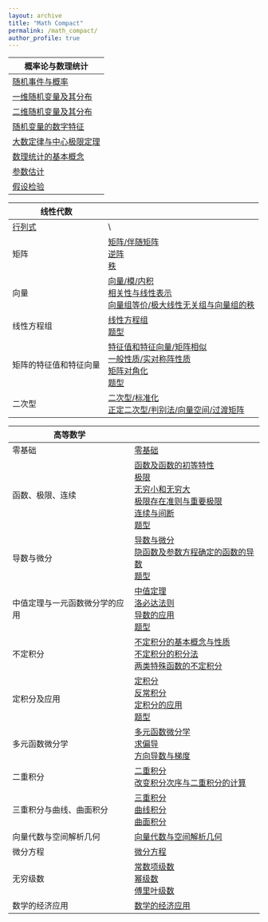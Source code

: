 ```yaml
---
layout: archive
title: "Math Compact"
permalink: /math_compact/
author_profile: true
---
```


| 概率论与数理统计                                             |
| ------------------------------------------------------------ |
| [随机事件与概率](http://zengbaocheng-996.github.io/files/math/3_probability_and_statistics/1.pdf) |
| [一维随机变量及其分布](http://zengbaocheng-996.github.io/files/math/3_probability_and_statistics/2.pdf) |
| [二维随机变量及其分布](http://zengbaocheng-996.github.io/files/math/3_probability_and_statistics/3.pdf) |
| [随机变量的数字特征](http://zengbaocheng-996.github.io/files/math/3_probability_and_statistics/4.pdf) |
| [大数定律与中心极限定理](http://zengbaocheng-996.github.io/files/math/3_probability_and_statistics/5.pdf) |
| [数理统计的基本概念](http://zengbaocheng-996.github.io/files/math/3_probability_and_statistics/6.pdf) |
| [参数估计](http://zengbaocheng-996.github.io/files/math/3_probability_and_statistics/7.pdf) |
| [假设检验](http://zengbaocheng-996.github.io/files/math/3_probability_and_statistics/8.pdf) |

| 线性代数                                                     |                                                              |
| ------------------------------------------------------------ | ------------------------------------------------------------ |
| [行列式](http://zengbaocheng-996.github.io/files/math/2_linear_algebra/1.pdf) | \                                                            |
| 矩阵                                                         | [矩阵/伴随矩阵](http://zengbaocheng-996.github.io/files/math/2_linear_algebra/2-1.pdf)<br />[逆阵](http://zengbaocheng-996.github.io/files/math/2_linear_algebra/2-2.pdf)<br />[秩](http://zengbaocheng-996.github.io/files/math/2_linear_algebra/2-3.pdf) |
| 向量                                                         | [向量/模/内积](http://zengbaocheng-996.github.io/files/math/2_linear_algebra/3-1.pdf)<br />[相关性与线性表示](http://zengbaocheng-996.github.io/files/math/2_linear_algebra/3-2.pdf)<br />[向量组等价/极大线性无关组与向量组的秩](http://zengbaocheng-996.github.io/files/math/2_linear_algebra/3-3.pdf) |
| 线性方程组                                                   | [线性方程组](http://zengbaocheng-996.github.io/files/math/2_linear_algebra/4-1.pdf)<br />[题型](http://zengbaocheng-996.github.io/files/math/2_linear_algebra/4-2.pdf) |
| 矩阵的特征值和特征向量                                       | [特征值和特征向量/矩阵相似](http://zengbaocheng-996.github.io/files/math/2_linear_algebra/5-1.pdf)<br />[一般性质/实对称阵性质](http://zengbaocheng-996.github.io/files/math/2_linear_algebra/5-2.pdf)<br />[矩阵对角化](http://zengbaocheng-996.github.io/files/math/2_linear_algebra/5-3.pdf)<br />[题型](http://zengbaocheng-996.github.io/files/math/2_linear_algebra/5-4.pdf) |
| 二次型                                                       | [二次型/标准化](http://zengbaocheng-996.github.io/files/math/2_linear_algebra/6-1.pdf)<br />[正定二次型/判别法/向量空间/过渡矩阵](http://zengbaocheng-996.github.io/files/math/2_linear_algebra/6-2.pdf) |

| 高等数学                       |                                                              |
| ------------------------------ | ------------------------------------------------------------ |
| 零基础                         | [零基础](http://zengbaocheng-996.github.io/files/math/1_calculus/0.pdf) |
| 函数、极限、连续               | [函数及函数的初等特性](http://zengbaocheng-996.github.io/files/math/1_calculus/1.pdf)<br />[极限](http://zengbaocheng-996.github.io/files/math/1_calculus/2.pdf)<br />[无穷小和无穷大](http://zengbaocheng-996.github.io/files/math/1_calculus/3.pdf)<br />[极限存在准则与重要极限](http://zengbaocheng-996.github.io/files/math/1_calculus/4.pdf)<br />[连续与间断](http://zengbaocheng-996.github.io/files/math/1_calculus/5.pdf)<br />[题型](http://zengbaocheng-996.github.io/files/math/1_calculus/m1.pdf) |
| 导数与微分                     | [导数与微分](http://zengbaocheng-996.github.io/files/math/1_calculus/6.pdf)<br />[隐函数及参数方程确定的函数的导数](http://zengbaocheng-996.github.io/files/math/1_calculus/7.pdf)<br />[题型](http://zengbaocheng-996.github.io/files/math/1_calculus/m2.pdf) |
| 中值定理与一元函数微分学的应用 | [中值定理](http://zengbaocheng-996.github.io/files/math/1_calculus/8.pdf)<br />[洛必达法则](http://zengbaocheng-996.github.io/files/math/1_calculus/9.pdf)<br />[导数的应用](http://zengbaocheng-996.github.io/files/math/1_calculus/10.pdf)<br />[题型](http://zengbaocheng-996.github.io/files/math/1_calculus/m3.pdf) |
| 不定积分                       | [不定积分的基本概念与性质](http://zengbaocheng-996.github.io/files/math/1_calculus/11.pdf)<br />[不定积分的积分法](http://zengbaocheng-996.github.io/files/math/1_calculus/12.pdf)<br />[两类特殊函数的不定积分](http://zengbaocheng-996.github.io/files/math/1_calculus/13.pdf) |
| 定积分及应用                   | [定积分](http://zengbaocheng-996.github.io/files/math/1_calculus/14.pdf)<br />[反常积分](http://zengbaocheng-996.github.io/files/math/1_calculus/15.pdf)<br />[定积分的应用](http://zengbaocheng-996.github.io/files/math/1_calculus/16.pdf)<br />[题型](http://zengbaocheng-996.github.io/files/math/1_calculus/m4.pdf) |
| 多元函数微分学                 | [多元函数微分学](http://zengbaocheng-996.github.io/files/math/1_calculus/18.pdf)<br />[求偏导](http://zengbaocheng-996.github.io/files/math/1_calculus/m5.pdf)<br />[方向导数与梯度](http://zengbaocheng-996.github.io/files/math/1_calculus/m6.pdf) |
| 二重积分                       | [二重积分](http://zengbaocheng-996.github.io/files/math/1_calculus/19.pdf)<br />[改变积分次序与二重积分的计算](http://zengbaocheng-996.github.io/files/math/1_calculus/m7.pdf) |
| 三重积分与曲线、曲面积分       | [三重积分](http://zengbaocheng-996.github.io/files/math/1_calculus/20.pdf)<br />[曲线积分](http://zengbaocheng-996.github.io/files/math/1_calculus/21.pdf)<br />[曲面积分](http://zengbaocheng-996.github.io/files/math/1_calculus/22.pdf) |
| 向量代数与空间解析几何         | [向量代数与空间解析几何](http://zengbaocheng-996.github.io/files/math/1_calculus/23.pdf) |
| 微分方程                       | [微分方程](http://zengbaocheng-996.github.io/files/math/1_calculus/17.pdf) |
| 无穷级数                       | [常数项级数](http://zengbaocheng-996.github.io/files/math/1_calculus/22_1.pdf)<br />[幂级数](http://zengbaocheng-996.github.io/files/math/1_calculus/22_2.pdf)<br />[傅里叶级数](http://zengbaocheng-996.github.io/files/math/1_calculus/22_3.pdf) |
| 数学的经济应用                 | [数学的经济应用](http://zengbaocheng-996.github.io/files/math/1_calculus/24.pdf) |

